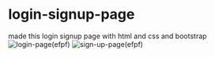 # login-signup-page
made this login signup page with html and css and bootstrap
![login-page(efpf)](https://github.com/user-attachments/assets/32b8f88f-118e-4940-90dc-4b5dd9301320)
![sign-up-page(efpf)](https://github.com/user-attachments/assets/ba6d8ee7-75b6-4b8a-8c38-ae627a3cd927)
